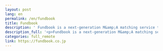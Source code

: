 ```yaml
---
layout: post
lang: en
permalink: /en/fundbook
title: Fundbook
description: ' Fundbook is a next-generation M&amp;A matching service that revolutionizes the current M&amp;A’s market. Fundbook helps investors to find the best deals and company owners find successors with matching corporate philosophy. Email us to apply '
description_full: '<p>Fundbook is a next-generation M&amp;A matching service that revolutionizes the current M&amp;A’s market. Fundbook helps investors to find the best deals and company owners find successors with matching corporate philosophy. <a href="mailto:developers+remoteinjapan@fundbook.co.jp">Email us to apply</a></p>'
categories: full_remote
link: https://fundbook.co.jp
---
```

